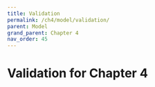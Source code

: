 ```yaml
---
title: Validation
permalink: /ch4/model/validation/
parent: Model
grand_parent: Chapter 4
nav_order: 45
---
```


# Validation for Chapter 4
